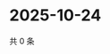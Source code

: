 # 2025-10-24

共 0 条

<!-- BEGIN ZHIHUVIDEO -->
<!-- 最后更新时间 Fri Oct 24 2025 04:12:33 GMT+0800 (China Standard Time) -->

<!-- END ZHIHUVIDEO -->
